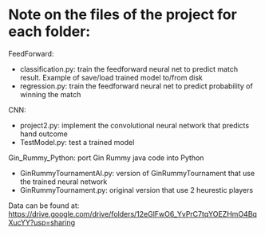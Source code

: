 # Note on the files of the project for each folder:
FeedForward:
- classification.py: train the feedforward neural net to predict match result. Example of save/load trained model to/from disk
- regression.py: train the feedforward neural net to predict probability of winning the match

CNN:
- project2.py: implement the convolutional neural network that predicts hand outcome
- TestModel.py: test a trained model

Gin_Rummy_Python: port Gin Rummy java code into Python
- GinRummyTournamentAI.py: version of GinRummyTournament that use the trained neural network
- GinRummyTournament.py: original version that use 2 heurestic players

Data can be found at: https://drive.google.com/drive/folders/12eGlFwO6_YvPrC7tqYOEZHmO4BqXucYY?usp=sharing
